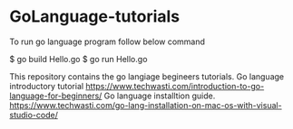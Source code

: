 # GoLanguage-tutorials

To run go language program follow below command 

$ go build Hello.go
$ go run Hello.go

This repository contains the go langiage begineers tutorials.
Go language introductory tutorial
https://www.techwasti.com/introduction-to-go-language-for-beginners/
Go language installtion guide.
https://www.techwasti.com/go-lang-installation-on-mac-os-with-visual-studio-code/

